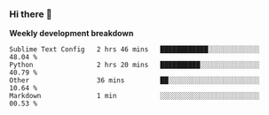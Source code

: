 ### Hi there 👋


**Weekly development breakdown**

<!--START_SECTION:waka-->
```text
Sublime Text Config   2 hrs 46 mins   ████████████░░░░░░░░░░░░░   48.04 % 
Python                2 hrs 20 mins   ██████████░░░░░░░░░░░░░░░   40.79 % 
Other                 36 mins         ██░░░░░░░░░░░░░░░░░░░░░░░   10.64 % 
Markdown              1 min           ░░░░░░░░░░░░░░░░░░░░░░░░░   00.53 %
```
<!--END_SECTION:waka-->
